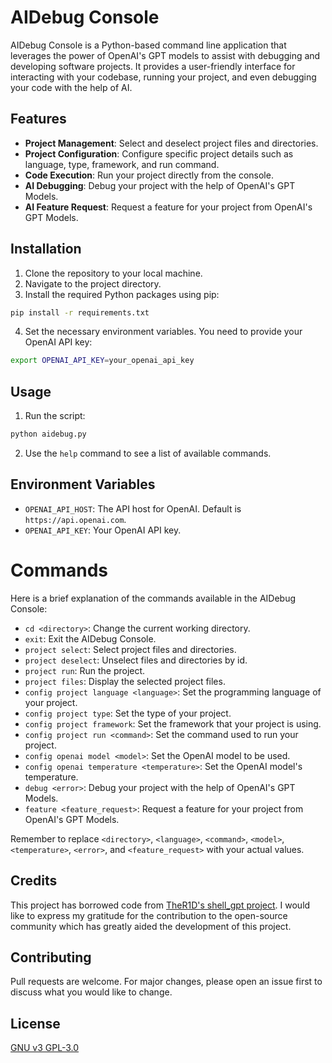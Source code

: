 # AIDebug Console

AIDebug Console is a Python-based command line application that leverages the power of OpenAI's GPT models to assist with debugging and developing software projects. It provides a user-friendly interface for interacting with your codebase, running your project, and even debugging your code with the help of AI.

## Features

- **Project Management**: Select and deselect project files and directories.
- **Project Configuration**: Configure specific project details such as language, type, framework, and run command.
- **Code Execution**: Run your project directly from the console.
- **AI Debugging**: Debug your project with the help of OpenAI's GPT Models.
- **AI Feature Request**: Request a feature for your project from OpenAI's GPT Models.

## Installation

1. Clone the repository to your local machine.
2. Navigate to the project directory.
3. Install the required Python packages using pip:

```bash
pip install -r requirements.txt
```

4. Set the necessary environment variables. You need to provide your OpenAI API key:

```bash
export OPENAI_API_KEY=your_openai_api_key
```

## Usage

1. Run the script:

```bash
python aidebug.py
```

2. Use the `help` command to see a list of available commands.

## Environment Variables

- `OPENAI_API_HOST`: The API host for OpenAI. Default is `https://api.openai.com`.
- `OPENAI_API_KEY`: Your OpenAI API key.

# Commands
Here is a brief explanation of the commands available in the AIDebug Console:

- `cd <directory>`: Change the current working directory.
- `exit`: Exit the AIDebug Console.
- `project select`: Select project files and directories.
- `project deselect`: Unselect files and directories by id.
- `project run`: Run the project.
- `project files`: Display the selected project files.
- `config project language <language>`: Set the programming language of your project.
- `config project type`: Set the type of your project.
- `config project framework`: Set the framework that your project is using.
- `config project run <command>`: Set the command used to run your project.
- `config openai model <model>`: Set the OpenAI model to be used.
- `config openai temperature <temperature>`: Set the OpenAI model's temperature.
- `debug <error>`: Debug your project with the help of OpenAI's GPT Models.
- `feature <feature_request>`: Request a feature for your project from OpenAI's GPT Models.

Remember to replace `<directory>`, `<language>`, `<command>`, `<model>`, `<temperature>`, `<error>`, and `<feature_request>` with your actual values.

## Credits

This project has borrowed code from [TheR1D's shell_gpt project](https://github.com/TheR1D/shell_gpt/blob/main/sgpt/client.py). I would like to express my gratitude for the contribution to the open-source community which has greatly aided the development of this project.

## Contributing

Pull requests are welcome. For major changes, please open an issue first to discuss what you would like to change.

## License

[GNU v3  GPL-3.0](https://choosealicense.com/licenses/mit/)
